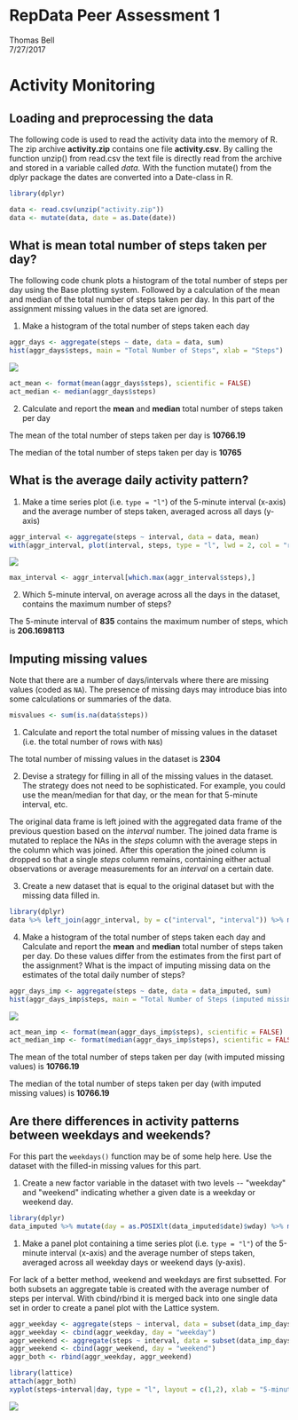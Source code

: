 # RepData Peer Assessment 1
Thomas Bell  
7/27/2017  

# Activity Monitoring


## Loading and preprocessing the data

The following code is used to read the activity data into the memory of R. The zip archive **activity.zip** contains one file **activity.csv**. By calling the function unzip() from read.csv the text file is directly read from the archive and stored in a variable called *data*. With the function mutate() from the dplyr package the dates are converted into a Date-class in R.


```r
library(dplyr)

data <- read.csv(unzip("activity.zip"))
data <- mutate(data, date = as.Date(date))
```

## What is mean total number of steps taken per day?

The following code chunk plots a histogram of the total number of steps per day using the Base plotting system. Followed by a calculation of the mean and median of the total number of steps taken per day. In this part of the assignment missing values in the data set are ignored.

1. Make a histogram of the total number of steps taken each day


```r
aggr_days <- aggregate(steps ~ date, data = data, sum)
hist(aggr_days$steps, main = "Total Number of Steps", xlab = "Steps")
```

![](PA1_template_files/figure-html/total-mean-median-1.png)<!-- -->

```r
act_mean <- format(mean(aggr_days$steps), scientific = FALSE)
act_median <- median(aggr_days$steps)
```

2. Calculate and report the **mean** and **median** total number of steps taken per day

The mean of the total number of steps taken per day is **10766.19**

The median of the total number of steps taken per day is **10765**


## What is the average daily activity pattern?

1. Make a time series plot (i.e. `type = "l"`) of the 5-minute interval (x-axis) and the average number of steps taken, averaged across all days (y-axis)


```r
aggr_interval <- aggregate(steps ~ interval, data = data, mean)
with(aggr_interval, plot(interval, steps, type = "l", lwd = 2, col = "red", main = "Time Series Average Number of Steps", xlab = "5-minute intervals"))
```

![](PA1_template_files/figure-html/daily-pattern-1.png)<!-- -->

```r
max_interval <- aggr_interval[which.max(aggr_interval$steps),]
```

2. Which 5-minute interval, on average across all the days in the dataset, contains the maximum number of steps?

The 5-minute interval of **835** contains the maximum number of steps, which is **206.1698113**

## Imputing missing values

Note that there are a number of days/intervals where there are missing
values (coded as `NA`). The presence of missing days may introduce
bias into some calculations or summaries of the data.


```r
misvalues <- sum(is.na(data$steps))
```

1. Calculate and report the total number of missing values in the dataset (i.e. the total number of rows with `NA`s)

The total number of missing values in the dataset is **2304**

2. Devise a strategy for filling in all of the missing values in the dataset. The strategy does not need to be sophisticated. For example, you could use the mean/median for that day, or the mean for that 5-minute interval, etc.

The original data frame is left joined with the aggregated data frame of the previous question based on the *interval* number. The joined data frame is mutated to replace the NAs in the *steps* column with the average steps in the column which was joined. After this operation the joined column is dropped so that a single *steps* column remains, containing either actual observations or average measurements for an *interval* on a certain date.

3. Create a new dataset that is equal to the original dataset but with the missing data filled in.


```r
library(dplyr)
data %>% left_join(aggr_interval, by = c("interval", "interval")) %>% mutate(steps.x = as.double(steps.x)) %>% mutate(steps.x = if_else(is.na(steps.x), steps.y, steps.x)) %>% select(-steps.y) %>% rename(steps = steps.x)-> data_imputed
```

4. Make a histogram of the total number of steps taken each day and Calculate and report the **mean** and **median** total number of steps taken per day. Do these values differ from the estimates from the first part of the assignment? What is the impact of imputing missing data on the estimates of the total daily number of steps?


```r
aggr_days_imp <- aggregate(steps ~ date, data = data_imputed, sum)
hist(aggr_days_imp$steps, main = "Total Number of Steps (imputed missing values)", xlab = "Steps")
```

![](PA1_template_files/figure-html/total-mean-median-imputed-1.png)<!-- -->

```r
act_mean_imp <- format(mean(aggr_days_imp$steps), scientific = FALSE)
act_median_imp <- format(median(aggr_days_imp$steps), scientific = FALSE)
```

The mean of the total number of steps taken per day (with imputed missing values) is **10766.19**

The median of the total number of steps taken per day (with imputed missing values) is **10766.19**


## Are there differences in activity patterns between weekdays and weekends?

For this part the `weekdays()` function may be of some help here. Use
the dataset with the filled-in missing values for this part.

1. Create a new factor variable in the dataset with two levels -- "weekday" and "weekend" indicating whether a given date is a weekday or weekend day.


```r
library(dplyr)
data_imputed %>% mutate(day = as.POSIXlt(data_imputed$date)$wday) %>% mutate(day = ifelse(day %in% 1:5, "weekday", "weekend")) %>% mutate(day = factor(.$day, c("weekday","weekend"))) -> data_imp_days
```

1. Make a panel plot containing a time series plot (i.e. `type = "l"`) of the 5-minute interval (x-axis) and the average number of steps taken, averaged across all weekday days or weekend days (y-axis). 

For lack of a better method, weekend and weekdays are first subsetted. For both subsets an aggregate table is created with the average number of steps per interval. With cbind/rbind it is merged back into one single data set in order to create a panel plot with the Lattice system.


```r
aggr_weekday <- aggregate(steps ~ interval, data = subset(data_imp_days, day == "weekday"), mean)
aggr_weekday <- cbind(aggr_weekday, day = "weekday")
aggr_weekend <- aggregate(steps ~ interval, data = subset(data_imp_days, day == "weekend"), mean)
aggr_weekend <- cbind(aggr_weekend, day = "weekend")
aggr_both <- rbind(aggr_weekday, aggr_weekend)

library(lattice)
attach(aggr_both)
xyplot(steps~interval|day, type = "l", layout = c(1,2), xlab = "5-minute interval", main = "Time Series Average Number of Steps")
```

![](PA1_template_files/figure-html/time-series-panel-1.png)<!-- -->
